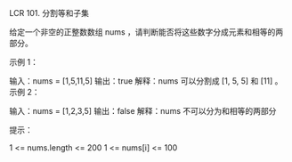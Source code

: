LCR 101. 分割等和子集

给定一个非空的正整数数组 nums ，请判断能否将这些数字分成元素和相等的两部分。

 

示例 1：

输入：nums = [1,5,11,5]
输出：true
解释：nums 可以分割成 [1, 5, 5] 和 [11] 。
示例 2：

输入：nums = [1,2,3,5]
输出：false
解释：nums 不可以分为和相等的两部分
 

提示：

1 <= nums.length <= 200
1 <= nums[i] <= 100